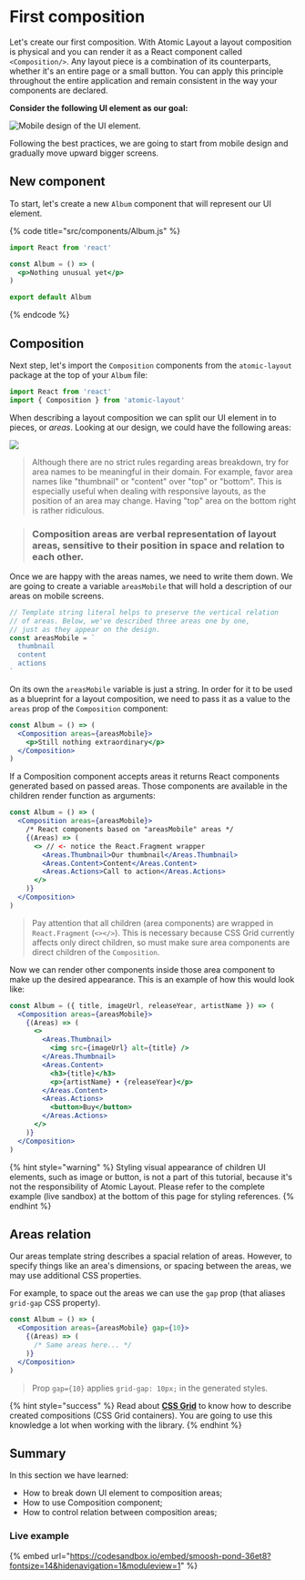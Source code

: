 # First composition

Let's create our first composition. With Atomic Layout a layout composition is physical and you can render it as a React component called `<Composition/>`. Any layout piece is a combination of its counterparts, whether it's an entire page or a small button. You can apply this principle throughout the entire application and remain consistent in the way your components are declared.

**Consider the following UI element as our goal:**

![Mobile design of the UI element.](../.gitbook/assets/docs-getting-started-mobile.svg)

Following the best practices, we are going to start from mobile design and gradually move upward bigger screens.

## New component

To start, let's create a new `Album` component that will represent our UI element.

{% code title="src/components/Album.js" %}
```jsx
import React from 'react'

const Album = () => (
  <p>Nothing unusual yet</p>
)

export default Album
```
{% endcode %}

## Composition

Next step, let's import the `Composition` components from the `atomic-layout` package at the top of your `Album` file:

```jsx
import React from 'react'
import { Composition } from 'atomic-layout'
```

When describing a layout composition we can split our UI element in to pieces, or _areas_. Looking at our design, we could have the following areas:

![](../.gitbook/assets/docs-getting-started-areas.svg)

> Although there are no strict rules regarding areas breakdown, try for area names to be meaningful in their domain. For example, favor area names like "thumbnail" or "content" over "top" or "bottom". This is especially useful when dealing with responsive layouts, as the position of an area may change. Having "top" area on the bottom right is rather ridiculous.

> ### Composition areas are verbal representation of layout areas, sensitive to their position in space and relation to each other.

Once we are happy with the areas names, we need to write them down. We are going to create a variable `areasMobile` that will hold a description of our areas on mobile screens.

```jsx
// Template string literal helps to preserve the vertical relation
// of areas. Below, we've described three areas one by one,
// just as they appear on the design.
const areasMobile = `
  thumbnail
  content
  actions
`
```

On its own the `areasMobile` variable is just a string. In order for it to be used as a blueprint for a layout composition, we need to pass it as a value to the `areas` prop of the `Composition` component:

```jsx
const Album = () => (
  <Composition areas={areasMobile}>
    <p>Still nothing extraordinary</p>
  </Composition>
)
```

If a Composition component accepts areas it returns React components generated based on passed areas. Those components are available in the children render function as arguments:

```jsx
const Album = () => (
  <Composition areas={areasMobile}>
    /* React components based on "areasMobile" areas */
    {(Areas) => (
      <> // <- notice the React.Fragment wrapper
        <Areas.Thumbnail>Our thumbnail</Areas.Thumbnail>
        <Areas.Content>Content</Areas.Content>
        <Areas.Actions>Call to action</Areas.Actions>
      </>
    )}
  </Composition>
)
```

> Pay attention that all children \(area components\) are wrapped in `React.Fragment` \(`<></>`\). This is necessary because CSS Grid currently affects only direct children, so must make sure area components are direct children of the `Composition`.

Now we can render other components inside those area component to make up the desired appearance. This is an example of how this would look like:

```jsx
const Album = ({ title, imageUrl, releaseYear, artistName }) => (
  <Composition areas={areasMobile}>
    {(Areas) => (
      <>
        <Areas.Thumbnail>
          <img src={imageUrl} alt={title} />
        </Areas.Thumbnail>
        <Areas.Content>
          <h3>{title}</h3>
          <p>{artistName} • {releaseYear}</p>
        </Areas.Content>
        <Areas.Actions>
          <button>Buy</button>
        </Areas.Actions>
      </>
    )}
  </Composition>
)
```

{% hint style="warning" %}
Styling visual appearance of children UI elements, such as image or button, is not a part of this tutorial, because it's not the responsibility of Atomic Layout. Please refer to the complete example \(live sandbox\) at the bottom of this page for styling references.
{% endhint %}

## Areas relation

Our areas template string describes a spacial relation of areas. However, to specify things like an area's dimensions, or spacing between the areas, we may use additional CSS properties.

For example, to space out the areas we can use the `gap` prop \(that aliases `grid-gap` CSS property\).

```jsx
const Album = () => (
  <Composition areas={areasMobile} gap={10}>
    {(Areas) => (
      /* Same areas here... */
    )}
  </Composition>
)
```

> Prop `gap={10}` applies `grid-gap: 10px;` in the generated styles.

{% hint style="success" %}
Read about [**CSS Grid**](https://developer.mozilla.org/en-US/docs/Web/CSS/grid) to know how to describe created compositions \(CSS Grid containers\). You are going to use this knowledge a lot when working with the library.
{% endhint %}

## Summary

In this section we have learned:

* How to break down UI element to composition areas;
* How to use Composition component;
* How to control relation between composition areas;

### Live example

{% embed url="https://codesandbox.io/embed/smoosh-pond-36et8?fontsize=14&hidenavigation=1&moduleview=1" %}

